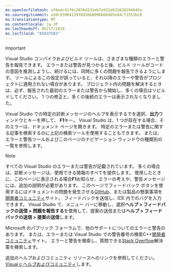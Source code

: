 ```yaml
---
ms.openlocfilehash: af8edc41f6c2036d231eb7e922a631628294645a
ms.sourcegitcommit: a10c9390413978d36b8096b684d5ed4cf1553bc8
ms.translationtype: MT
ms.contentlocale: ja-JP
ms.lasthandoff: 05/17/2019
ms.locfileid: "65837583"
---
```

> [!IMPORTANT]
> Visual Studio コンパイラおよびビルド ツールは、さまざまな種類のエラーと警告を報告できます。 エラーまたは警告が見つかると後、ビルド ツールがコードの意図を推測しようし、続けるには、同時に多くの問題を報告できるようにします。 ツールによるこの仮定が誤っていると、それ以降のエラーや警告がプロジェクトに適用されない場合があります。 プロジェクト内の問題を解決するときは、必ず、報告された最初のエラーまたは警告から開始し、多くの場合はリビルドしてください。 1 つの修正と、多くの後続のエラーは表示されなくなりました。

Visual Studio での特定の診断メッセージのヘルプを表示するでを選択、**出力**ウィンドウとキーを押して、 **F1**キー。 Visual Studio は、1 つが存在する場合、そのエラーは、ドキュメント ページを開きます。 特定のエラーまたは警告に関する記事を検索するのに上記の検索ツールを使用することもできます。 または、エラーと警告ツールおよびこのページのナビゲーション ウィンドウの種類別の一覧を参照します。

> [!NOTE]
> すべての Visual Studio のエラーまたは警告が記載されています。 多くの場合は、診断メッセージは、使用できる情報のすべてを提供します。 使用したときに、このページに表示される場合**F1**お知らせ、エラーの考えや、警告メッセージには、追加の説明が必要があります。 このページでフィードバック ボタンを使用するにはドキュメントの問題を発生させる[GitHub](https://github.com/MicrosoftDocs/cpp-docs/issues)、または製品の懸案事項を[開発者コミュニティ](https://developercommunity.visualstudio.com/spaces/8/index.html)サイト。 フィードバックを送信し、IDE 内でのバグを入力できます。 Visual Studio で、メニュー バーに移動し、選択**ヘルプ > フィードバックの送信 > 問題を報告する**を使用して、提案の送信または**ヘルプ > フィードバックの送信 > 提案の送信**します。

Microsoft のパブリック フォーラムで、他のサポートについてのエラーと警告のあります。 または、エラーまたは Visual Studio での警告番号の検索C++[開発者コミュニティ](https://developercommunity.visualstudio.com/spaces/8/index.html)サイト。 エラーと警告を検索し、質問できる[Stack Overflow](http://stackoverflow.com/)解決策を検索します。

追加のヘルプおよびコミュニティ リソースへのリンクを参照してください。 [Visual c ヘルプおよびコミュニティ](../../overview/visual-cpp-help-and-community.md)します。